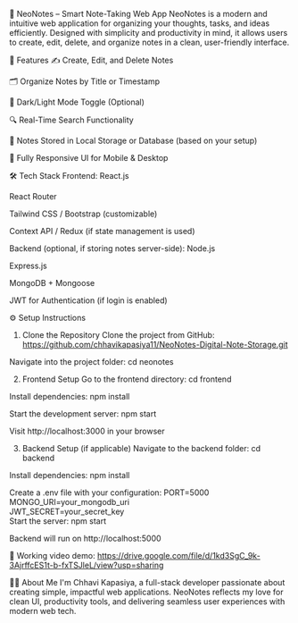 📝 NeoNotes – Smart Note-Taking Web App
NeoNotes is a modern and intuitive web application for organizing your thoughts, tasks, and ideas efficiently. Designed with simplicity and productivity in mind, it allows users to create, edit, delete, and organize notes in a clean, user-friendly interface.

🚀 Features
✍️ Create, Edit, and Delete Notes

🗂️ Organize Notes by Title or Timestamp

🌙 Dark/Light Mode Toggle (Optional)

🔍 Real-Time Search Functionality

💾 Notes Stored in Local Storage or Database (based on your setup)

📱 Fully Responsive UI for Mobile & Desktop

🛠️ Tech Stack
Frontend:
React.js

React Router

Tailwind CSS / Bootstrap (customizable)

Context API / Redux (if state management is used)

Backend (optional, if storing notes server-side):
Node.js

Express.js

MongoDB + Mongoose

JWT for Authentication (if login is enabled)

⚙️ Setup Instructions
1. Clone the Repository
Clone the project from GitHub:
https://github.com/chhavikapasiya11/NeoNotes-Digital-Note-Storage.git

Navigate into the project folder:
cd neonotes

2. Frontend Setup
Go to the frontend directory: cd frontend

Install dependencies: npm install

Start the development server: npm start

Visit http://localhost:3000 in your browser

3. Backend Setup (if applicable)
Navigate to the backend folder: cd backend

Install dependencies: npm install

Create a .env file with your configuration:
PORT=5000  
MONGO_URI=your_mongodb_uri  
JWT_SECRET=your_secret_key  
Start the server: npm start

Backend will run on http://localhost:5000

📸 Working video demo:
https://drive.google.com/file/d/1kd3SgC_9k-3AjrffcES1t-b-fxTSJleL/view?usp=sharing

👩‍💻 About Me
I'm Chhavi Kapasiya, a full-stack developer passionate about creating simple, impactful web applications. NeoNotes reflects my love for clean UI, productivity tools, and delivering seamless user experiences with modern web tech.

